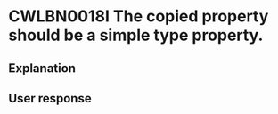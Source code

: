 # CWLBN0018I The copied property should be a simple type property.

## Explanation

## User response